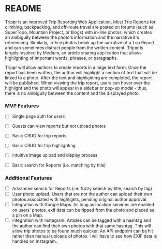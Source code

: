 # README

Trippr is an improved Trip Reporting Web Application. Most Trip Reports for climbing, backpacking, and off-route travel are posted on forums (such as SuperTopo, Mountain Project, or blogs) with in-line photos, which creates an ambiguity between the photo's information and the narrative it's referencing. Similarly, in-line photos break up the narrative of a Trip Report and can sometimes distract people from the written content. Trippr is largely inspired by Medium, an article sharing application that allows highlighting of important words, phrases, or paragraphs.

Trippr will allow authors to create reports in a large text form. Once the report has been written, the author will highlight a section of text that will be linked to a photo. After the text and highlighting are completed, the report will be published. When viewing the trip report, users can hover over the highlight and the photo will appear in a sidebar or pop-up modal - thus, there is no ambiguity between the content and the displayed photo.



### MVP Features
- [ ]  Single page auth for users 
- [ ]  Guests can view reports but not upload photos
- [ ]  Basic CRUD for trip reports 
- [ ]  Basic CRUD for trip highlighting
- [ ]  Intuitive image upload and display process
- [ ]  Basic search for Reports (i.e. matching by title)


### Additional Features
- [ ] Advanced search for Reports (i.e. fuzzy search by title, search by tag)
- [ ] User photo upload. Users that are not the author can upload their own photos associated with highlights, pending original author approval.
- [ ] Integration with Google Maps. As long as location services are enabled on users' photos, exif data can be ripped from the photo and placed as a pin on a Map. 
- [ ] Integration with Instagram. Articles can be tagged with a hashtag and the author can find their own photos with that same hashtag. This will allow trip photos to be found much quicker. An API endpoint can be hit rather than manual uploads of photos. I will have to see how EXIF data is handled on Instagram. 
